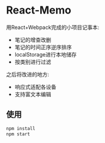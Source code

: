 # React-Memo
  用React+Webpack完成的小项目记事本:
  - 笔记的增查改删
  - 笔记的时间正序逆序排序
  - localStorage进行本地储存
  - 按类别进行过滤
 
之后将改进的地方:
 - 响应式适配各设备
 - 支持富文本编辑
 
##  使用
 ``` bash
 npm install
 npm start
 ``` 
